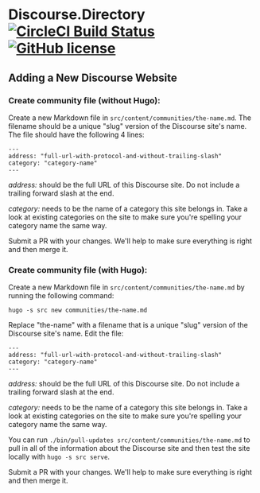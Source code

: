 # Discourse.Directory [![CircleCI Build Status](https://circleci.com/gh/felicianotech/discourse.directory.svg?style=shield)](https://circleci.com/gh/felicianotech/discourse.directory) [![GitHub license](https://img.shields.io/badge/license-MIT-blue.svg)](https://raw.githubusercontent.com/felicianotech/discourse.directory/master/LICENSE)

## Adding a New Discourse Website

### Create community file (without Hugo):

Create a new Markdown file in `src/content/communities/the-name.md`. The filename should be a unique "slug" version of the Discourse site's name. The file should have the following 4 lines:

```
---
address: "full-url-with-protocol-and-without-trailing-slash"
category: "category-name"
---
```

*address:* should be the full URL of this Discourse site. Do not include a trailing forward slash at the end.

*category:* needs to be the name of a category this site belongs in. Take a look at existing categories on the site to make sure you're spelling your category name the same way.

Submit a PR with your changes. We'll help to make sure everything is right and then merge it.

### Create community file (with Hugo):

Create a new Markdown file in `src/content/communities/the-name.md` by running the following command:

```
hugo -s src new communities/the-name.md
```

Replace "the-name" with a filename that is a unique "slug" version of the Discourse site's name. Edit the file:

```
---
address: "full-url-with-protocol-and-without-trailing-slash"
category: "category-name"
---
```

*address:* should be the full URL of this Discourse site. Do not include a trailing forward slash at the end.

*category:* needs to be the name of a category this site belongs in. Take a look at existing categories on the site to make sure you're spelling your category name the same way.

You can run `./bin/pull-updates src/content/communities/the-name.md` to pull in all of the information about the Discourse site and then test the site locally with `hugo -s src serve`.

Submit a PR with your changes. We'll help to make sure everything is right and then merge it.
